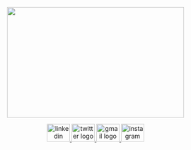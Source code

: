 <p align="center">
<img style="display: block; margin: 0 auto"  src ="https://github.com/blackpandaapkm/blackpandaapkm/assets/97750732/826334a5-d3cf-465e-9de3-ba44b49f55d9" width="400" height="250"/>
</p>
<div align="center">
  <a href="https://www.linkedin.com/in/anupam-kumar-biswas-a6822910b" target="_blank">
    <img src="https://raw.githubusercontent.com/maurodesouza/profile-readme-generator/master/src/assets/icons/social/linkedin/default.svg" width="52" height="40" alt="linkedin logo"  />
  </a>
  <a href="https://twitter.com/BlackoIoPanda" target="_blank">
    <img src="https://raw.githubusercontent.com/maurodesouza/profile-readme-generator/master/src/assets/icons/social/twitter/default.svg" width="52" height="40" alt="twitter logo"  />
  </a>
  <a href="blackooioopanda@gmail.com" target="_blank">
    <img src="https://raw.githubusercontent.com/maurodesouza/profile-readme-generator/master/src/assets/icons/social/gmail/default.svg" width="52" height="40" alt="gmail logo"  />
  </a>
  <a href="https://www.instagram.com/blackpandaooioo/?hl=en" target="_blank">
    <img src="https://raw.githubusercontent.com/maurodesouza/profile-readme-generator/master/src/assets/icons/social/instagram/default.svg" width="52" height="40" alt="instagram logo"  />
  </a>
</div>

